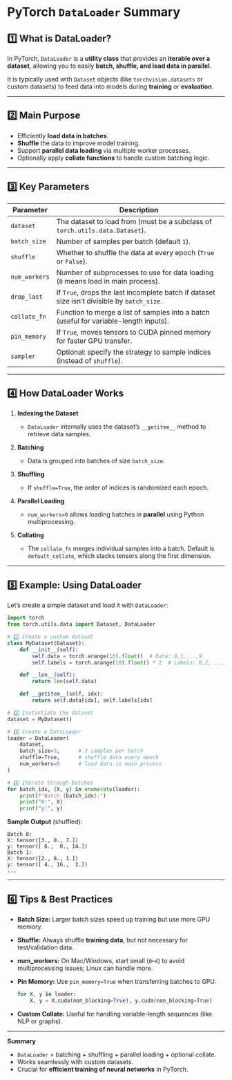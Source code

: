 
# **PyTorch `DataLoader` Summary**

## **1️⃣ What is DataLoader?**

In PyTorch, `DataLoader` is a **utility class** that provides an **iterable over a dataset**, allowing you to easily **batch, shuffle, and load data in parallel**.

It is typically used with `Dataset` objects (like `torchvision.datasets` or custom datasets) to feed data into models during **training** or **evaluation**.

---

## **2️⃣ Main Purpose**

* Efficiently **load data in batches**.
* **Shuffle** the data to improve model training.
* Support **parallel data loading** via multiple worker processes.
* Optionally apply **collate functions** to handle custom batching logic.

---

## **3️⃣ Key Parameters**

| Parameter     | Description                                                                                 |
| ------------- | ------------------------------------------------------------------------------------------- |
| `dataset`     | The dataset to load from (must be a subclass of `torch.utils.data.Dataset`).                |
| `batch_size`  | Number of samples per batch (default `1`).                                                  |
| `shuffle`     | Whether to shuffle the data at every epoch (`True` or `False`).                             |
| `num_workers` | Number of subprocesses to use for data loading (`0` means load in main process).            |
| `drop_last`   | If `True`, drops the last incomplete batch if dataset size isn’t divisible by `batch_size`. |
| `collate_fn`  | Function to merge a list of samples into a batch (useful for variable-length inputs).       |
| `pin_memory`  | If `True`, moves tensors to CUDA pinned memory for faster GPU transfer.                     |
| `sampler`     | Optional: specify the strategy to sample indices (instead of `shuffle`).                    |

---

## **4️⃣ How DataLoader Works**

1. **Indexing the Dataset**

   * `DataLoader` internally uses the dataset’s `__getitem__` method to retrieve data samples.

2. **Batching**

   * Data is grouped into batches of size `batch_size`.

3. **Shuffling**

   * If `shuffle=True`, the order of indices is randomized each epoch.

4. **Parallel Loading**

   * `num_workers>0` allows loading batches in **parallel** using Python multiprocessing.

5. **Collating**

   * The `collate_fn` merges individual samples into a batch. Default is `default_collate`, which stacks tensors along the first dimension.

---

## **5️⃣ Example: Using DataLoader**

Let’s create a simple dataset and load it with `DataLoader`:

```python
import torch
from torch.utils.data import Dataset, DataLoader

# 1️⃣ Create a custom dataset
class MyDataset(Dataset):
    def __init__(self):
        self.data = torch.arange(10).float()  # Data: 0,1,...,9
        self.labels = torch.arange(10).float() * 2  # Labels: 0,2,...,18

    def __len__(self):
        return len(self.data)

    def __getitem__(self, idx):
        return self.data[idx], self.labels[idx]

# 2️⃣ Instantiate the dataset
dataset = MyDataset()

# 3️⃣ Create a DataLoader
loader = DataLoader(
    dataset,
    batch_size=3,      # 3 samples per batch
    shuffle=True,      # shuffle data every epoch
    num_workers=0      # load data in main process
)

# 4️⃣ Iterate through batches
for batch_idx, (X, y) in enumerate(loader):
    print(f"Batch {batch_idx}:")
    print("X:", X)
    print("y:", y)
```

**Sample Output** (shuffled):

```
Batch 0:
X: tensor([3., 0., 7.])
y: tensor([ 6.,  0., 14.])
Batch 1:
X: tensor([2., 8., 1.])
y: tensor([ 4., 16.,  2.])
...
```

---

## **6️⃣ Tips & Best Practices**

* **Batch Size:** Larger batch sizes speed up training but use more GPU memory.
* **Shuffle:** Always shuffle **training data**, but not necessary for test/validation data.
* **num\_workers:** On Mac/Windows, start small (`0`–`4`) to avoid multiprocessing issues; Linux can handle more.
* **Pin Memory:** Use `pin_memory=True` when transferring batches to GPU:

  ```python
  for X, y in loader:
      X, y = X.cuda(non_blocking=True), y.cuda(non_blocking=True)
  ```
* **Custom Collate:** Useful for handling variable-length sequences (like NLP or graphs).

---

**Summary**

* `DataLoader` = batching + shuffling + parallel loading + optional collate.
* Works seamlessly with custom datasets.
* Crucial for **efficient training of neural networks** in PyTorch.

